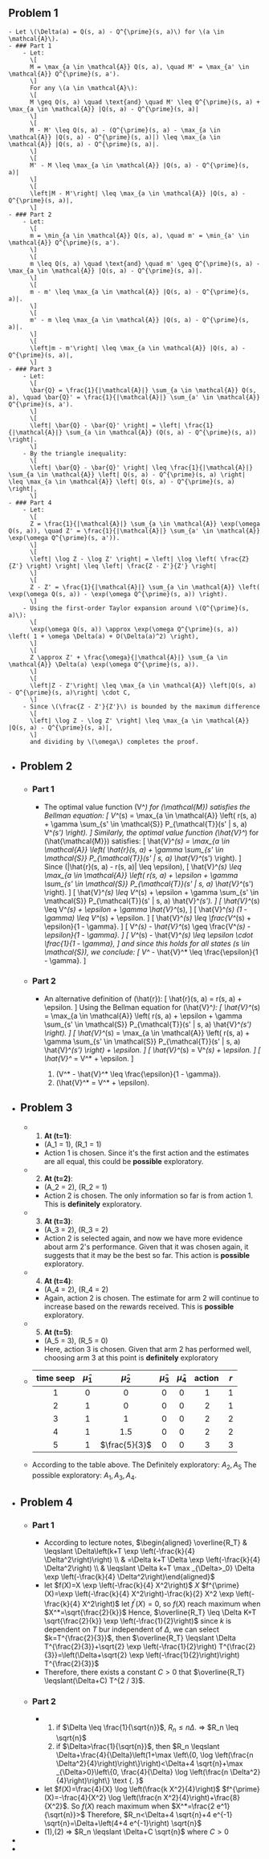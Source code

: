 ## Problem 1
	- Let \(\Delta(a) = Q(s, a) - Q^{\prime}(s, a)\) for \(a \in \mathcal{A}\).
	- ### Part 1
		- Let:
		  \[
		  M = \max_{a \in \mathcal{A}} Q(s, a), \quad M' = \max_{a' \in \mathcal{A}} Q^{\prime}(s, a').
		  \]
		  For any \(a \in \mathcal{A}\):
		  \[
		  M \geq Q(s, a) \quad \text{and} \quad M' \leq Q^{\prime}(s, a) + \max_{a \in \mathcal{A}} |Q(s, a) - Q^{\prime}(s, a)|
		  \]
		  \[
		  M - M' \leq Q(s, a) - (Q^{\prime}(s, a) - \max_{a \in \mathcal{A}} |Q(s, a) - Q^{\prime}(s, a)|) \leq \max_{a \in \mathcal{A}} |Q(s, a) - Q^{\prime}(s, a)|.
		  \]
		  \[
		  M' - M \leq \max_{a \in \mathcal{A}} |Q(s, a) - Q^{\prime}(s, a)|
		  \]
		  \[
		  \left|M - M'\right| \leq \max_{a \in \mathcal{A}} |Q(s, a) - Q^{\prime}(s, a)|,
		  \]
	- ### Part 2
		- Let:
		  \[
		  m = \min_{a \in \mathcal{A}} Q(s, a), \quad m' = \min_{a' \in \mathcal{A}} Q^{\prime}(s, a').
		  \]
		  \[
		  m \leq Q(s, a) \quad \text{and} \quad m' \geq Q^{\prime}(s, a) - \max_{a \in \mathcal{A}} |Q(s, a) - Q^{\prime}(s, a)|.
		  \]
		  \[
		  m - m' \leq \max_{a \in \mathcal{A}} |Q(s, a) - Q^{\prime}(s, a)|.
		  \]
		  \[
		  m' - m \leq \max_{a \in \mathcal{A}} |Q(s, a) - Q^{\prime}(s, a)|.
		  \]
		  \[
		  \left|m - m'\right| \leq \max_{a \in \mathcal{A}} |Q(s, a) - Q^{\prime}(s, a)|,
		  \]
	- ### Part 3
		- Let:
		  \[
		  \bar{Q} = \frac{1}{|\mathcal{A}|} \sum_{a \in \mathcal{A}} Q(s, a), \quad \bar{Q}' = \frac{1}{|\mathcal{A}|} \sum_{a' \in \mathcal{A}} Q^{\prime}(s, a').
		  \]
		  \[
		  \left| \bar{Q} - \bar{Q}' \right| = \left| \frac{1}{|\mathcal{A}|} \sum_{a \in \mathcal{A}} (Q(s, a) - Q^{\prime}(s, a)) \right|.
		  \]
		- By the triangle inequality:
		  \[
		  \left| \bar{Q} - \bar{Q}' \right| \leq \frac{1}{|\mathcal{A}|} \sum_{a \in \mathcal{A}} \left| Q(s, a) - Q^{\prime}(s, a) \right| \leq \max_{a \in \mathcal{A}} \left| Q(s, a) - Q^{\prime}(s, a) \right|,
		  \]
	- ### Part 4
		- Let:
		  \[
		  Z = \frac{1}{|\mathcal{A}|} \sum_{a \in \mathcal{A}} \exp(\omega Q(s, a)), \quad Z' = \frac{1}{|\mathcal{A}|} \sum_{a' \in \mathcal{A}} \exp(\omega Q^{\prime}(s, a')).
		  \]
		  \[
		  \left| \log Z - \log Z' \right| = \left| \log \left( \frac{Z}{Z'} \right) \right| \leq \left| \frac{Z - Z'}{Z'} \right|
		  \]
		  \[
		  Z - Z' = \frac{1}{|\mathcal{A}|} \sum_{a \in \mathcal{A}} \left( \exp(\omega Q(s, a)) - \exp(\omega Q^{\prime}(s, a)) \right).
		  \]
		- Using the first-order Taylor expansion around \(Q^{\prime}(s, a)\):
		  \[
		  \exp(\omega Q(s, a)) \approx \exp(\omega Q^{\prime}(s, a)) \left( 1 + \omega \Delta(a) + O(\Delta(a)^2) \right),
		  \]
		  \[
		  Z \approx Z' + \frac{\omega}{|\mathcal{A}|} \sum_{a \in \mathcal{A}} \Delta(a) \exp(\omega Q^{\prime}(s, a)).
		  \]
		  \[
		  \left|Z - Z'\right| \leq \max_{a \in \mathcal{A}} \left|Q(s, a) - Q^{\prime}(s, a)\right| \cdot C,
		  \]
		- Since \(\frac{Z - Z'}{Z'}\) is bounded by the maximum difference
		  \[
		  \left| \log Z - \log Z' \right| \leq \max_{a \in \mathcal{A}} |Q(s, a) - Q^{\prime}(s, a)|,
		  \]
		  and dividing by \(\omega\) completes the proof.
- ## Problem 2
	- ### Part 1
		- The optimal value function \(V^*\) for \(\mathcal{M}\) satisfies the Bellman equation:
		  \[
		  V^*(s) = \max_{a \in \mathcal{A}} \left( r(s, a) + \gamma \sum_{s' \in \mathcal{S}} P_{\mathcal{T}}(s' | s, a) V^*(s') \right).
		  \]
		  Similarly, the optimal value function \(\hat{V}^*\) for \(\hat{\mathcal{M}}\) satisfies:
		  \[
		  \hat{V}^*(s) = \max_{a \in \mathcal{A}} \left( \hat{r}(s, a) + \gamma \sum_{s' \in \mathcal{S}} P_{\mathcal{T}}(s' | s, a) \hat{V}^*(s') \right).
		  \]
		  Since \(|\hat{r}(s, a) - r(s, a)| \leq \epsilon\),
		  \[
		  \hat{V}^*(s) \leq \max_{a \in \mathcal{A}} \left( r(s, a) + \epsilon + \gamma \sum_{s' \in \mathcal{S}} P_{\mathcal{T}}(s' | s, a) \hat{V}^*(s') \right).
		  \]
		  \[
		  \hat{V}^*(s) \leq V^*(s) + \epsilon + \gamma \sum_{s' \in \mathcal{S}} P_{\mathcal{T}}(s' | s, a) \hat{V}^*(s').
		  \]
		  \[
		  \hat{V}^*(s) \leq V^*(s) + \epsilon + \gamma \hat{V}^*(s),
		  \]
		  \[
		  \hat{V}^*(s) (1 - \gamma) \leq V^*(s) + \epsilon.
		  \]
		  \[
		  \hat{V}^*(s) \leq \frac{V^*(s) + \epsilon}{1 - \gamma}.
		  \]
		  \[
		  V^*(s) - \hat{V}^*(s) \geq \frac{V^*(s) - \epsilon}{1 - \gamma}.
		  \]
		  \[
		  V^*(s) - \hat{V}^*(s) \leq \epsilon \cdot \frac{1}{1 - \gamma},
		  \]
		  and since this holds for all states \(s \in \mathcal{S}\), we conclude:
		  \[
		  V^* - \hat{V}^* \leq \frac{\epsilon}{1 - \gamma}.
		  \]
	- ### Part 2
		- An alternative definition of \(\hat{r}\):
		  \[
		  \hat{r}(s, a) = r(s, a) + \epsilon.
		  \]
		  Using the Bellman equation for \(\hat{V}^*\):
		  \[
		  \hat{V}^*(s) = \max_{a \in \mathcal{A}} \left( r(s, a) + \epsilon + \gamma \sum_{s' \in \mathcal{S}} P_{\mathcal{T}}(s' | s, a) \hat{V}^*(s') \right).
		  \]
		  \[
		  \hat{V}^*(s) = \max_{a \in \mathcal{A}} \left( r(s, a) + \gamma \sum_{s' \in \mathcal{S}} P_{\mathcal{T}}(s' | s, a) \hat{V}^*(s') \right) + \epsilon.
		  \]
		  \[
		  \hat{V}^*(s) = V^*(s) + \epsilon.
		  \]
		  \[
		  \hat{V}^* = V^* + \epsilon.
		  \]
		  
		  1. \(V^* - \hat{V}^* \leq \frac{\epsilon}{1 - \gamma}\).
		  2. \(\hat{V}^* = V^* + \epsilon\).
- ## Problem 3
	- 1. **At \(t=1\)**:
		- \(A_1 = 1\), \(R_1 = 1\)
		- Action 1 is chosen. Since it's the first action and the estimates are all equal, this could be **possible** exploratory.
	- 2. **At \(t=2\)**:
		- \(A_2 = 2\), \(R_2 = 1\)
		- Action 2 is chosen. The only information so far is from action 1. This is **definitely** exploratory.
	- 3. **At \(t=3\)**:
		- \(A_3 = 2\), \(R_3 = 2\)
		- Action 2 is selected again, and now we have more evidence about arm 2's performance. Given that it was chosen again, it suggests that it may be the best so far. This action is **possible** exploratory.
	- 4. **At \(t=4\)**:
		- \(A_4 = 2\), \(R_4 = 2\)
		- Again, action 2 is chosen. The estimate for arm 2 will continue to increase based on the rewards received. This is **possible** exploratory.
	- 5. **At \(t=5\)**:
		- \(A_5 = 3\), \(R_5 = 0\)
		- Here, action 3 is chosen. Given that arm 2 has performed well, choosing arm 3 at this point is **definitely** exploratory
	- | time seep | $\hat{\mu}_1$ | $\widehat{\mu}_2$ | $\hat{\mu}_3$ | $\widehat{\mu}_4$ | $\operatorname{action}$ | $r$ |
	  | :---: | :---: | :---: | :---: | :---: | :---: | :---: |
	  | 1 | 0 | 0 | 0 | 0 | 1 | 1 |
	  | 2 | 1 | 0 | 0 | 0 | 2 | 1 |
	  | 3 | 1 | 1 | 0 | 0 | 2 | 2 |
	  | 4 | 1 | 1.5 | 0 | 0 | 2 | 2 |
	  | 5 | 1 | $\frac{5}{3}$ | 0 | 0 | 3 | 3 |
	- According to the table above.
	  The Definitely exploratory: $A_2, A_5$
	  The possible exploratory: $A_1, A_3, A_4$.
- ## Problem 4
	- ### Part 1
		- According to lecture notes,
		  $\begin{aligned} \overline{R_T} & \leqslant \Delta\left(k+T \exp \left(-\frac{k}{4} \Delta^2\right)\right) \\ & =\Delta k+T \Delta \exp \left(-\frac{k}{4} \Delta^2\right) \\ & \leqslant \Delta k+T \max _{\Delta>_0} \Delta \exp \left(-\frac{k}{4} \Delta^2\right)\end{aligned}$
		- let  $f(X)=X \exp \left(-\frac{k}{4} X^2\right)$
		  $X$ $f^{\prime}(X)=\exp \left(-\frac{k}{4} X^2\right)-\frac{k}{2} X^2 \exp \left(-\frac{k}{4} X^2\right)$
		  let $f^{\prime}(X)=0$, so $f(X)$ reach maximum when $X^*=\sqrt{\frac{2}{k}}$
		  Hence, $\overline{R_T} \leq \Delta K+T \sqrt{\frac{2}{k}} \exp \left(-\frac{1}{2}\right)$
		  since $k$ is dependent on $T$ bur independent of $\Delta$, we can select $k=T^{\frac{2}{3}}$,
		  then $\overline{R_T} \leqslant \Delta T^{\frac{2}{3}}+\sqrt{2} \exp \left(-\frac{1}{2}\right) T^{\frac{2}{3}}=\left(\Delta+\sqrt{2} \exp \left(-\frac{1}{2}\right)\right) T^{\frac{2}{3}}$
		- Therefore, there exists a constant $C>0$ that $\overline{R_T} \leqslant(\Delta+C) T^{2 / 3}$.
	- ### Part 2
		- 1. if $\Delta \leq \frac{1}{\sqrt{n}}$, $R_n \leq n \Delta$. => $R_n \leq \sqrt{n}$
		  2. if $\Delta>\frac{1}{\sqrt{n}}$, then $R_n \leqslant \Delta+\frac{4}{\Delta}\left(1+\max \left\{0, \log \left(\frac{n \Delta^2}{4}\right)\right\}\right)<\Delta+4 \sqrt{n}+\max _{\Delta>0}\left\{0, \frac{4}{\Delta} \log \left(\frac{n \Delta^2}{4}\right)\right\} \text {. }$
		- let $f(X)=\frac{4}{X} \log \left(\frac{k X^2}{4}\right)$
		  $f^{\prime}(X)=-\frac{4}{X^2} \log \left(\frac{n X^2}{4}\right)+\frac{8}{X^2}$.
		  So $f(X)$ reach maximum when $X^*=\frac{2 e^1}{\sqrt{n}}>$
		  Therefore, $R_n<\Delta+4 \sqrt{n}+4 e^{-1} \sqrt{n}=\Delta+\left(4+4 e^{-1}\right) \sqrt{n}$
		- (1),(2) => $R_n \leqslant \Delta+C \sqrt{n}$ where $C>0$
-
-